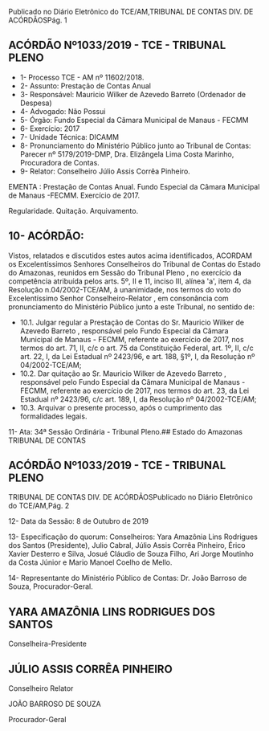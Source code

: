 Publicado  no  Diário  Eletrônico do TCE/AM,TRIBUNAL DE CONTAS DIV. DE ACÓRDÃOSPág. 1

## ACÓRDÃO Nº1033/2019 - TCE - TRIBUNAL PLENO

- 1- Processo TCE - AM nº 11602/2018.
- 2- Assunto: Prestação de Contas Anual
- 3- Responsável: Mauricio Wilker de Azevedo Barreto (Ordenador de Despesa)
- 4- Advogado: Não Possui
- 5- Órgão: Fundo Especial da Câmara Municipal de Manaus - FECMM
- 6- Exercício: 2017
- 7- Unidade Técnica: DICAMM
- 8- Pronunciamento  do  Ministério  Público  junto  ao  Tribunal  de  Contas: Parecer  nº 5179/2019-DMP, Dra. Elizângela Lima Costa Marinho, Procuradora de Contas.
- 9- Relator: Conselheiro Júlio Assis Corrêa Pinheiro.

EMENTA : Prestação de Contas Anual. Fundo Especial da Câmara Municipal de Manaus -FECMM. Exercício de 2017.

Regularidade. Quitação. Arquivamento.

## 10-  ACÓRDÃO:

Vistos, relatados e discutidos estes autos acima identificados, ACORDAM os Excelentíssimos Senhores Conselheiros do Tribunal de Contas do Estado do Amazonas, reunidos em Sessão do Tribunal Pleno , no exercício da competência atribuída pelos arts. 5º, II e 11, inciso III, alínea 'a', item 4, da Resolução n.04/2002-TCE/AM, à unanimidade, nos termos do voto do Excelentíssimo Senhor Conselheiro-Relator , em consonância com pronunciamento do Ministério Público junto a este Tribunal, no sentido de:

- 10.1. Julgar  regular a  Prestação  de  Contas  do Sr.  Mauricio  Wilker  de Azevedo Barreto , responsável pelo Fundo Especial da Câmara Municipal  de  Manaus  -  FECMM,  referente  ao  exercício  de  2017,  nos termos do art. 71, II, c/c o art. 75 da Constituição Federal, art. 1º, II, c/c art. 22, I, da Lei Estadual nº 2423/96, e art. 188, §1º, I, da Resolução nº 04/2002-TCE/AM;
- 10.2. Dar quitação ao Sr. Mauricio Wilker de Azevedo Barreto , responsável  pelo  Fundo  Especial  da  Câmara  Municipal  de Manaus - FECMM, referente ao exercício de 2017, nos termos do art. 23,  da  Lei  Estadual  nº  2423/96,  c/c  art.  189,  I,  da  Resolução  nº 04/2002-TCE/AM;
- 10.3. Arquivar o  presente  processo,  após o cumprimento das formalidades legais.

11-  Ata: 34ª Sessão Ordinária - Tribunal Pleno.## Estado do Amazonas TRIBUNAL DE CONTAS

## ACÓRDÃO Nº1033/2019 - TCE - TRIBUNAL PLENO

TRIBUNAL DE CONTAS DIV. DE ACÓRDÃOSPublicado  no  Diário  Eletrônico do TCE/AM,Pág. 2

12-  Data da Sessão: 8 de Outubro de 2019

13-  Especificação  do  quorum: Conselheiros: Yara  Amazônia  Lins  Rodrigues  dos Santos (Presidente), Julio Cabral, Júlio Assis Corrêa Pinheiro, Érico Xavier Desterro e Silva,  Josué  Cláudio  de  Souza  Filho,  Ari  Jorge  Moutinho  da  Costa  Júnior  e  Mario Manoel Coelho de Mello.

14-  Representante  do  Ministério  Público  de  Contas: Dr. João  Barroso  de  Souza, Procurador-Geral.

## YARA AMAZÔNIA LINS RODRIGUES DOS SANTOS

Conselheira-Presidente

## JÚLIO ASSIS CORRÊA PINHEIRO

Conselheiro Relator

JOÃO BARROSO DE SOUZA

Procurador-Geral
